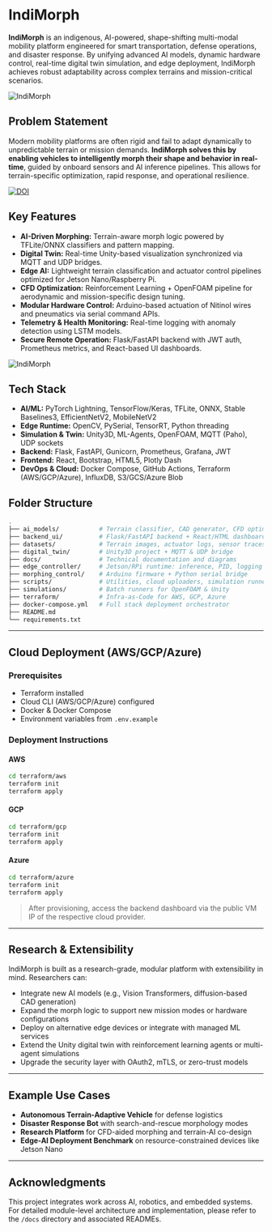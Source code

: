 # IndiMorph

**IndiMorph** is an indigenous, AI-powered, shape-shifting multi-modal mobility platform engineered for smart transportation, defense operations, and disaster response. By unifying advanced AI models, dynamic hardware control, real-time digital twin simulation, and edge deployment, IndiMorph achieves robust adaptability across complex terrains and mission-critical scenarios.


<img src="Image/Recording%202025-07-28%20001606.gif" alt="IndiMorph" />


## Problem Statement

Modern mobility platforms are often rigid and fail to adapt dynamically to unpredictable terrain or mission demands. **IndiMorph solves this by enabling vehicles to intelligently morph their shape and behavior in real-time**, guided by onboard sensors and AI inference pipelines. This allows for terrain-specific optimization, rapid response, and operational resilience.

[![DOI](https://zenodo.org/badge/DOI/10.36227/techrxiv.175432935.51798519.svg)](https://doi.org/10.36227/techrxiv.175432935.51798519/v1)


## Key Features

* **AI-Driven Morphing:** Terrain-aware morph logic powered by TFLite/ONNX classifiers and pattern mapping.
* **Digital Twin:** Real-time Unity-based visualization synchronized via MQTT and UDP bridges.
* **Edge AI:** Lightweight terrain classification and actuator control pipelines optimized for Jetson Nano/Raspberry Pi.
* **CFD Optimization:** Reinforcement Learning + OpenFOAM pipeline for aerodynamic and mission-specific design tuning.
* **Modular Hardware Control:** Arduino-based actuation of Nitinol wires and pneumatics via serial command APIs.
* **Telemetry & Health Monitoring:** Real-time logging with anomaly detection using LSTM models.
* **Secure Remote Operation:** Flask/FastAPI backend with JWT auth, Prometheus metrics, and React-based UI dashboards.

<img src="Image/Recording 2025-07-28 183848.gif" alt="IndiMorph" />


## Tech Stack

* **AI/ML:** PyTorch Lightning, TensorFlow/Keras, TFLite, ONNX, Stable Baselines3, EfficientNetV2, MobileNetV2
* **Edge Runtime:** OpenCV, PySerial, TensorRT, Python threading
* **Simulation & Twin:** Unity3D, ML-Agents, OpenFOAM, MQTT (Paho), UDP sockets
* **Backend:** Flask, FastAPI, Gunicorn, Prometheus, Grafana, JWT
* **Frontend:** React, Bootstrap, HTML5, Plotly Dash
* **DevOps & Cloud:** Docker Compose, GitHub Actions, Terraform (AWS/GCP/Azure), InfluxDB, S3/GCS/Azure Blob


## Folder Structure

```bash
.
├── ai_models/           # Terrain classifier, CAD generator, CFD optimizer
├── backend_ui/          # Flask/FastAPI backend + React/HTML dashboards
├── datasets/            # Terrain images, actuator logs, sensor traces
├── digital_twin/        # Unity3D project + MQTT & UDP bridge
├── docs/                # Technical documentation and diagrams
├── edge_controller/     # Jetson/RPi runtime: inference, PID, logging
├── morphing_control/    # Arduino firmware + Python serial bridge
├── scripts/             # Utilities, cloud uploaders, simulation runners
├── simulations/         # Batch runners for OpenFOAM & Unity
├── terraform/           # Infra-as-Code for AWS, GCP, Azure
├── docker-compose.yml   # Full stack deployment orchestrator
├── README.md
└── requirements.txt
```

---

## Cloud Deployment (AWS/GCP/Azure)

### Prerequisites

* Terraform installed
* Cloud CLI (AWS/GCP/Azure) configured
* Docker & Docker Compose
* Environment variables from `.env.example`

### Deployment Instructions

#### **AWS**

```bash
cd terraform/aws
terraform init
terraform apply
```

#### **GCP**

```bash
cd terraform/gcp
terraform init
terraform apply
```

#### **Azure**

```bash
cd terraform/azure
terraform init
terraform apply
```

> After provisioning, access the backend dashboard via the public VM IP of the respective cloud provider.

---

## Research & Extensibility

IndiMorph is built as a research-grade, modular platform with extensibility in mind. Researchers can:

* Integrate new AI models (e.g., Vision Transformers, diffusion-based CAD generation)
* Expand the morph logic to support new mission modes or hardware configurations
* Deploy on alternative edge devices or integrate with managed ML services
* Extend the Unity digital twin with reinforcement learning agents or multi-agent simulations
* Upgrade the security layer with OAuth2, mTLS, or zero-trust models

---

## Example Use Cases

* **Autonomous Terrain-Adaptive Vehicle** for defense logistics
* **Disaster Response Bot** with search-and-rescue morphology modes
* **Research Platform** for CFD-aided morphing and terrain-AI co-design
* **Edge-AI Deployment Benchmark** on resource-constrained devices like Jetson Nano

---

## Acknowledgments

This project integrates work across AI, robotics, and embedded systems. For detailed module-level architecture and implementation, please refer to the `/docs` directory and associated READMEs.
